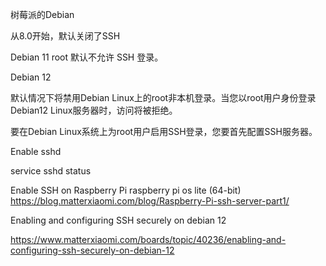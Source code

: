 
树莓派的Debian

从8.0开始，默认关闭了SSH

Debian 11 root 默认不允许 SSH 登录。

Debian 12

默认情况下将禁用Debian Linux上的root非本机登录。当您以root用户身份登录Debian12 Linux服务器时，访问将被拒绝。

要在Debian Linux系统上为root用户启用SSH登录，您要首先配置SSH服务器。


Enable sshd

service sshd status


Enable SSH on Raspberry Pi raspberry pi os lite (64-bit)
https://blog.matterxiaomi.com/blog/Raspberry-Pi-ssh-server-part1/






Enabling and configuring SSH securely on debian 12

https://www.matterxiaomi.com/boards/topic/40236/enabling-and-configuring-ssh-securely-on-debian-12


